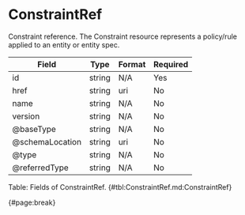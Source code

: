 <!--
    ATTENTION: This file was generated via gradle!
               Do NOT manually edit this file! Any such changes will be overwritten!
-->

# ConstraintRef

Constraint reference.
The Constraint resource represents a policy/rule applied to an entity or entity spec.

| Field | Type | Format | Required |
| ------- | ------- | ------- | --- |
| id | string | N/A | Yes |
| href | string | uri | No |
| name | string | N/A | No |
| version | string | N/A | No |
| @baseType | string | N/A | No |
| @schemaLocation | string | uri | No |
| @type | string | N/A | No |
| @referredType | string | N/A | No |

Table: Fields of ConstraintRef. {#tbl:ConstraintRef.md:ConstraintRef}

{#page:break}
